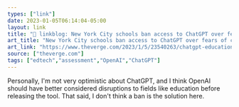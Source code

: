 ```yaml
---
types: ["link"]
date: 2023-01-05T06:14:04-05:00
layout: link
title: "🔗 linkblog: New York City schools ban access to ChatGPT over fears of cheating and misinformation - The Verge'"
art_title: "New York City schools ban access to ChatGPT over fears of cheating and misinformation - The Verge"
art_link: "https://www.theverge.com/2023/1/5/23540263/chatgpt-education-fears-banned-new-york-city-safety-accuracy"
source: ["theverge.com"]
tags: ["edtech","assessment","OpenAI","ChatGPT"]
---
```

Personally, I'm not very optimistic about ChatGPT, and I think OpenAI should have better considered disruptions to fields like education before releasing the tool. That said, I don't think a ban is the solution here.  
 
